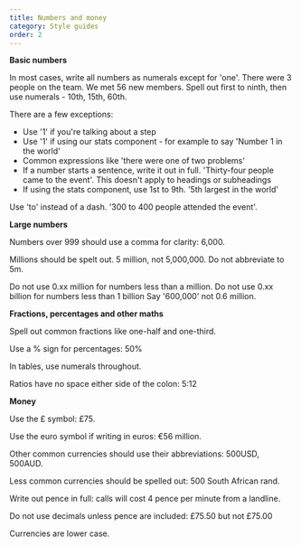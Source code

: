 ```yaml
---
title: Numbers and money
category: Style guides
order: 2
---
```


**Basic numbers** 

In most cases, write all numbers as numerals except for 'one'. There were 3 people on the team. We met 56 new members. 
Spell out first to ninth, then use numerals - 10th, 15th, 60th. 

There are a few exceptions:
* Use '1' if you're talking about a step
* Use '1' if using our stats component - for example to say 'Number 1 in the world' 
* Common expressions like 'there were one of two problems'
* If a number starts a sentence, write it out in full. 'Thirty-four people came to the event'. This doesn't apply to headings or subheadings
* If using the stats component, use 1st to 9th. '5th largest in the world'

Use 'to' instead of a dash. '300 to 400 people attended the event'.

**Large numbers**

Numbers over 999 should use a comma for clarity: 6,000. 

Millions should be spelt out. 5 million, not 5,000,000. Do not abbreviate to 5m.

Do not use 0.xx million for numbers less than a million. Do not use 0.xx billion for numbers less than 1 billion
Say '600,000' not 0.6 million.


**Fractions, percentages and other maths**

Spell out common fractions like one-half and one-third.

Use a % sign for percentages: 50%

In tables, use numerals throughout.

Ratios have no space either side of the colon: 5:12


**Money** 

Use the £ symbol: £75. 

Use the euro symbol if writing in euros: €56 million. 

Other common currencies should use their abbreviations: 500USD, 500AUD. 

Less common currencies should be spelled out: 500 South African rand. 

Write out pence in full: calls will cost 4 pence per minute from a landline.

Do not use decimals unless pence are included: £75.50 but not £75.00

Currencies are lower case.
